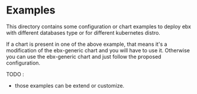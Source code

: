 # Examples

This directory contains some configuration or chart examples to deploy ebx with different databases type or for different
kubernetes distro.

If a chart is present in one of the above example, that means it's a modification of the ebx-generic chart and you 
will have to use it.
Otherwise you can use the ebx-generic chart and just follow the proposed configuration.



TODO :
- those examples can be extend or customize. 

